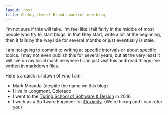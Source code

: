 ```yaml
---
layout: post
title: Oh hey there! Brand spankin' new blog
---
```


I'm not sure if this will take. I'm feel like I fall fairly in the middle of most people who try to start blogs, in that they start, write a lot at the beginning, then it falls by the wayside for several months or just eventually is stale.

I am not going to commit to writing at specific intervals or about specific topics. I may not even publish this for several years, but at the very least it will live on my local machine where I can just visit this and read things I've written in markdown files.

Here's a quick rundown of who I am:

- Mark Miranda (despite the name on this blog)
- I live in Longmont, Colorado
- I went to the [Turing School of Software & Design](https://www.turing.edu) in 2016
- I work as a Software Engineer for [Doximity](https://workat.doximity.com). (We're hiring and I can refer you)

